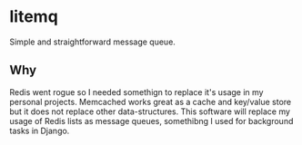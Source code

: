 # litemq
Simple and straightforward message queue.

## Why
Redis went rogue so I needed somethign to replace it's usage in my personal projects. Memcached works great as a cache
and key/value store but it does not replace other data-structures. This software will replace my usage of Redis lists as
message queues, somethibng I used for background tasks in Django.
